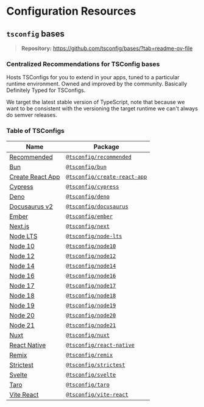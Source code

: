 # Configuration Resources

## `tsconfig` bases

> **Repository:** <https://github.com/tsconfig/bases/?tab=readme-ov-file>

### Centralized Recommendations for TSConfig bases

Hosts TSConfigs for you to extend in your apps, tuned to a particular runtime environment. Owned and improved by the community.
Basically Definitely Typed for TSConfigs.

We target the latest stable version of TypeScript, note that because we want to be consistent with the versioning the target runtime we can't always do semver releases.

### Table of TSConfigs

| Name                                               | Package                                                                              |
| -------------------------------------------------- | ------------------------------------------------------------------------------------ |
| [Recommended](#recommended-tsconfigjson)           | [`@tsconfig/recommended`](https://npmjs.com/package/@tsconfig/recommended)           |
| [Bun](#bun-tsconfigjson)                           | [`@tsconfig/bun`](https://npmjs.com/package/@tsconfig/bun)                           |
| [Create React App](#create-react-app-tsconfigjson) | [`@tsconfig/create-react-app`](https://npmjs.com/package/@tsconfig/create-react-app) |
| [Cypress](#cypress-tsconfigjson)                   | [`@tsconfig/cypress`](https://npmjs.com/package/@tsconfig/cypress)                   |
| [Deno](#deno-tsconfigjson)                         | [`@tsconfig/deno`](https://npmjs.com/package/@tsconfig/deno)                         |
| [Docusaurus v2](#docusaurus-v2-tsconfigjson)       | [`@tsconfig/docusaurus`](https://npmjs.com/package/@tsconfig/docusaurus)             |
| [Ember](#ember-tsconfigjson)                       | [`@tsconfig/ember`](https://npmjs.com/package/@tsconfig/ember)                       |
| [Next.js](#nextjs-tsconfigjson)                    | [`@tsconfig/next`](https://npmjs.com/package/@tsconfig/next)                         |
| [Node LTS](#node-lts-tsconfigjson)                 | [`@tsconfig/node-lts`](https://npmjs.com/package/@tsconfig/node-lts)                 |
| [Node 10](#node-10-tsconfigjson)                   | [`@tsconfig/node10`](https://npmjs.com/package/@tsconfig/node10)                     |
| [Node 12](#node-12-tsconfigjson)                   | [`@tsconfig/node12`](https://npmjs.com/package/@tsconfig/node12)                     |
| [Node 14](#node-14-tsconfigjson)                   | [`@tsconfig/node14`](https://npmjs.com/package/@tsconfig/node14)                     |
| [Node 16](#node-16-tsconfigjson)                   | [`@tsconfig/node16`](https://npmjs.com/package/@tsconfig/node16)                     |
| [Node 17](#node-17-tsconfigjson)                   | [`@tsconfig/node17`](https://npmjs.com/package/@tsconfig/node17)                     |
| [Node 18](#node-18-tsconfigjson)                   | [`@tsconfig/node18`](https://npmjs.com/package/@tsconfig/node18)                     |
| [Node 19](#node-19-tsconfigjson)                   | [`@tsconfig/node19`](https://npmjs.com/package/@tsconfig/node19)                     |
| [Node 20](#node-20-tsconfigjson)                   | [`@tsconfig/node20`](https://npmjs.com/package/@tsconfig/node20)                     |
| [Node 21](#node-21-tsconfigjson)                   | [`@tsconfig/node21`](https://npmjs.com/package/@tsconfig/node21)                     |
| [Nuxt](#nuxt-tsconfigjson)                         | [`@tsconfig/nuxt`](https://npmjs.com/package/@tsconfig/nuxt)                         |
| [React Native](#react-native-tsconfigjson)         | [`@tsconfig/react-native`](https://npmjs.com/package/@tsconfig/react-native)         |
| [Remix](#remix-tsconfigjson)                       | [`@tsconfig/remix`](https://npmjs.com/package/@tsconfig/remix)                       |
| [Strictest](#strictest-tsconfigjson)               | [`@tsconfig/strictest`](https://npmjs.com/package/@tsconfig/strictest)               |
| [Svelte](#svelte-tsconfigjson)                     | [`@tsconfig/svelte`](https://npmjs.com/package/@tsconfig/svelte)                     |
| [Taro](#taro-tsconfigjson)                         | [`@tsconfig/taro`](https://npmjs.com/package/@tsconfig/taro)                         |
| [Vite React](#vite-react-tsconfigjson)             | [`@tsconfig/vite-react`](https://npmjs.com/package/@tsconfig/vite-react)             |
